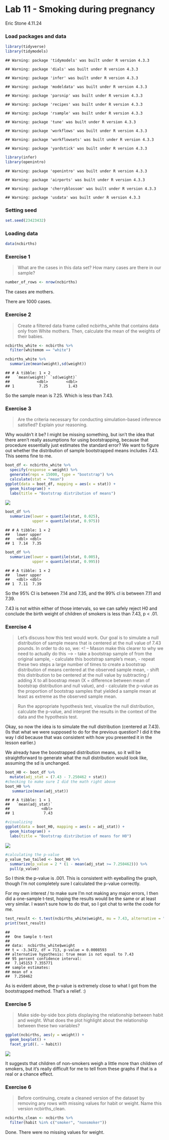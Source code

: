 Lab 11 - Smoking during pregnancy
================
Eric Stone
4.11.24

### Load packages and data

``` r
library(tidyverse) 
library(tidymodels)
```

    ## Warning: package 'tidymodels' was built under R version 4.3.3

    ## Warning: package 'dials' was built under R version 4.3.3

    ## Warning: package 'infer' was built under R version 4.3.3

    ## Warning: package 'modeldata' was built under R version 4.3.3

    ## Warning: package 'parsnip' was built under R version 4.3.3

    ## Warning: package 'recipes' was built under R version 4.3.3

    ## Warning: package 'rsample' was built under R version 4.3.3

    ## Warning: package 'tune' was built under R version 4.3.3

    ## Warning: package 'workflows' was built under R version 4.3.3

    ## Warning: package 'workflowsets' was built under R version 4.3.3

    ## Warning: package 'yardstick' was built under R version 4.3.3

``` r
library(infer)
library(openintro)
```

    ## Warning: package 'openintro' was built under R version 4.3.3

    ## Warning: package 'airports' was built under R version 4.3.3

    ## Warning: package 'cherryblossom' was built under R version 4.3.3

    ## Warning: package 'usdata' was built under R version 4.3.3

### Setting seed

``` r
set.seed(23423432)
```

### Loading data

``` r
data(ncbirths)
```

### Exercise 1

> What are the cases in this data set? How many cases are there in our
> sample?

``` r
number_of_rows <- nrow(ncbirths)
```

The cases are mothers.

There are 1000 cases.

### Exercise 2

> Create a filtered data frame called ncbirths_white that contains data
> only from White mothers. Then, calculate the mean of the weights of
> their babies.

``` r
ncbirths_white <- ncbirths %>%
  filter(whitemom == "white")
```

``` r
ncbirths_white %>%
  summarize(mean(weight),sd(weight))
```

    ## # A tibble: 1 × 2
    ##   `mean(weight)` `sd(weight)`
    ##            <dbl>        <dbl>
    ## 1           7.25         1.43

So the sample mean is 7.25. Which is less than 7.43.

### Exercise 3

> Are the criteria necessary for conducting simulation-based inference
> satisfied? Explain your reasoning.

Why wouldn’t it be? I might be missing something, but isn’t the idea
that there aren’t really assumptions for using bootstrapping, because
that procedure essentially just estimates the standard error? We want to
figure out whether the distribution of sample bootstrapped means
includes 7.43. This seems fine to me.

``` r
boot_df <- ncbirths_white %>%
  specify(response = weight) %>% 
  generate(reps = 15000, type = "bootstrap") %>% 
  calculate(stat = "mean")
ggplot(data = boot_df, mapping = aes(x = stat)) +
  geom_histogram() +
  labs(title = "Bootstrap distribution of means")
```

![](lab-11_files/figure-gfm/creating_.95_CI-1.png)<!-- -->

``` r
boot_df %>%
  summarize(lower = quantile(stat, 0.025),
            upper = quantile(stat, 0.975))
```

    ## # A tibble: 1 × 2
    ##   lower upper
    ##   <dbl> <dbl>
    ## 1  7.14  7.35

``` r
boot_df %>%
  summarize(lower = quantile(stat, 0.005),
            upper = quantile(stat, 0.995))
```

    ## # A tibble: 1 × 2
    ##   lower upper
    ##   <dbl> <dbl>
    ## 1  7.11  7.39

So the 95% CI is between 7.14 and 7.35, and the 99% cI is between 7.11
and 7.39.

7.43 is not within either of those intervals, so we can safely reject H0
and conclude the birth weight of children of smokers is less than 7.43,
p \< .01.

### Exercise 4

> Let’s discuss how this test would work. Our goal is to simulate a null
> distribution of sample means that is centered at the null value of
> 7.43 pounds. In order to do so, we: \<! – Mason make this clearer to
> why we need to actually do this –\> - take a bootstrap sample of from
> the original sample, - calculate this bootstrap sample’s mean, -
> repeat these two steps a large number of times to create a bootstrap
> distribution of means centered at the observed sample mean, - shift
> this distribution to be centered at the null value by subtracting /
> adding X to all boostrap mean (X = difference between mean of
> bootstrap distribution and null value), and - calculate the p-value as
> the proportion of bootstrap samples that yielded a sample mean at
> least as extreme as the observed sample mean.

> Run the appropriate hypothesis test, visualize the null distribution,
> calculate the p-value, and interpret the results in the context of the
> data and the hypothesis test.

Okay, so now the idea is to simulate the null distribution (centered at
7.43). (Is that what we were supposed to do for the previous question? I
did it the way I did because that was consistent with how you presented
it in the lesson earlier.)

We already have the boostrapped distribution means, so it will be
straightforward to generate what the null distribution would look like,
assuming the sd is unchanged.

``` r
boot_H0 <- boot_df %>%
  mutate(adj_stat = (7.43 - 7.250462 + stat)) 
#checking to make sure I did the math right above
boot_H0 %>%
   summarize(mean(adj_stat))
```

    ## # A tibble: 1 × 1
    ##   `mean(adj_stat)`
    ##              <dbl>
    ## 1             7.43

``` r
#visualizing
ggplot(data = boot_H0, mapping = aes(x = adj_stat)) +
  geom_histogram() +
  labs(title = "Bootstrap distribution of means for H0")
```

![](lab-11_files/figure-gfm/redoing%20around%20the%20H0%20mean-1.png)<!-- -->

``` r
#calculating the p-value
p_value_two_tailed <- boot_H0 %>%
  summarize(p_value = 2 * (1 - mean(adj_stat >= 7.250462))) %>%
  pull(p_value)
```

So I think the p-value is .001. This is consistent with eyeballing the
graph, though I’m not completely sure I calculated the p-value
correctly.

For my own interest / to make sure I’m not making any major errors, I
then did a one-sample t-test, hoping the results would be the same or at
least very similar. I wasn’t sure how to do that, so I got chat to write
the code for me.

``` r
test_result <- t.test(ncbirths_white$weight, mu = 7.43, alternative = "two.sided")
print(test_result)
```

    ## 
    ##  One Sample t-test
    ## 
    ## data:  ncbirths_white$weight
    ## t = -3.3472, df = 713, p-value = 0.0008593
    ## alternative hypothesis: true mean is not equal to 7.43
    ## 95 percent confidence interval:
    ##  7.145153 7.355771
    ## sample estimates:
    ## mean of x 
    ##  7.250462

As is evident above, the p-value is extremely close to what I got from
the bootstrapped method. That’s a relief. :)

### Exercise 5

> Make side-by-side box plots displaying the relationship between habit
> and weight. What does the plot highlight about the relationship
> between these two variables?

``` r
ggplot(ncbirths, aes(y = weight)) +
  geom_boxplot() +
  facet_grid((. ~ habit))
```

![](lab-11_files/figure-gfm/calculating_box_plots-1.png)<!-- -->

It suggests that children of non-smokers weigh a little more than
children of smokers, but it’s really difficult for me to tell from these
graphs if that is a real or a chance effect.

### Exercise 6

> Before continuing, create a cleaned version of the dataset by removing
> any rows with missing values for habit or weight. Name this version
> ncbirths_clean.

``` r
ncbirths_clean <- ncbirths %>%
  filter(habit %in% c("smoker", "nonsmoker"))
```

Done. There were no missing values for weight.
